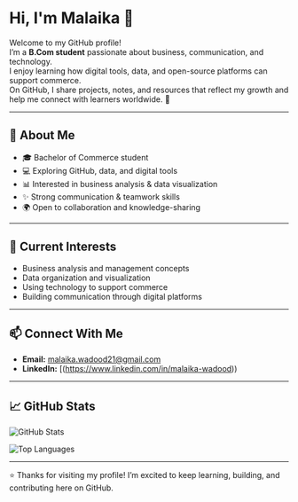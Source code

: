 # Hi, I'm Malaika 👋  

Welcome to my GitHub profile!  
I’m a **B.Com student** passionate about business, communication, and technology.  
I enjoy learning how digital tools, data, and open-source platforms can support commerce.  
On GitHub, I share projects, notes, and resources that reflect my growth and help me connect with learners worldwide. 🌱  

---

## 🔹 About Me  
- 🎓 Bachelor of Commerce student  
- 💻 Exploring GitHub, data, and digital tools  
- 📊 Interested in business analysis & data visualization  
- ✨ Strong communication & teamwork skills  
- 🌍 Open to collaboration and knowledge-sharing  

---

## 📌 Current Interests  
- Business analysis and management concepts  
- Data organization and visualization  
- Using technology to support commerce  
- Building communication through digital platforms  

---

## 📫 Connect With Me  
- **Email:** malaika.wadood21@gmail.com  
- **LinkedIn:** [(https://www.linkedin.com/in/malaika-wadood))  

---

## 📈 GitHub Stats  
![GitHub Stats](https://github-readme-stats.vercel.app/api?username=YOURUSERNAME&show_icons=true&theme=tokyonight)  

![Top Languages](https://github-readme-stats.vercel.app/api/top-langs/?username=YOURUSERNAME&layout=compact&theme=tokyonight)  

---

⭐ Thanks for visiting my profile! I’m excited to keep learning, building, and contributing here on GitHub.
